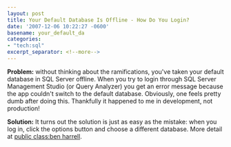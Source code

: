 ```yaml
---
layout: post
title: Your Default Database Is Offline - How Do You Login?
date: '2007-12-06 10:22:27 -0600'
basename: your_default_da
categories:
- "tech:sql"
excerpt_separator: <!--more-->
---
```


**Problem:** without thinking about the ramifications, you've taken your default
database in SQL Server offline. When you try to login through SQL Server
Management Studio (or Query Analyzer) you get an error message because the app
couldn't switch to the default database. Obviously, one feels pretty dumb after
doing this. Thankfully it happened to me in development, not production!

**Solution:** It turns out the solution is just as easy as the mistake: when you
log in, click the options button and choose a different database. More detail at
<a
href="http://benharrell.wordpress.com/2007/01/15/cannot-open-user-default-database-login-failed-login-failed-for-user-username-microsoft-sql-server-error-4064/">public
class:ben harrell</a>.
